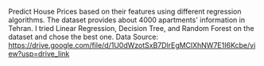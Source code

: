 Predict House Prices based on their features using different regression algorithms. The dataset provides about 4000 apartments' information in Tehran. I tried Linear Regression, Decision Tree, and Random Forest on the dataset and chose the best one. Data Source: https://drive.google.com/file/d/1U0dWzotSxB7DlrEgMClXhNW7E1I6Kcbe/view?usp=drive_link
